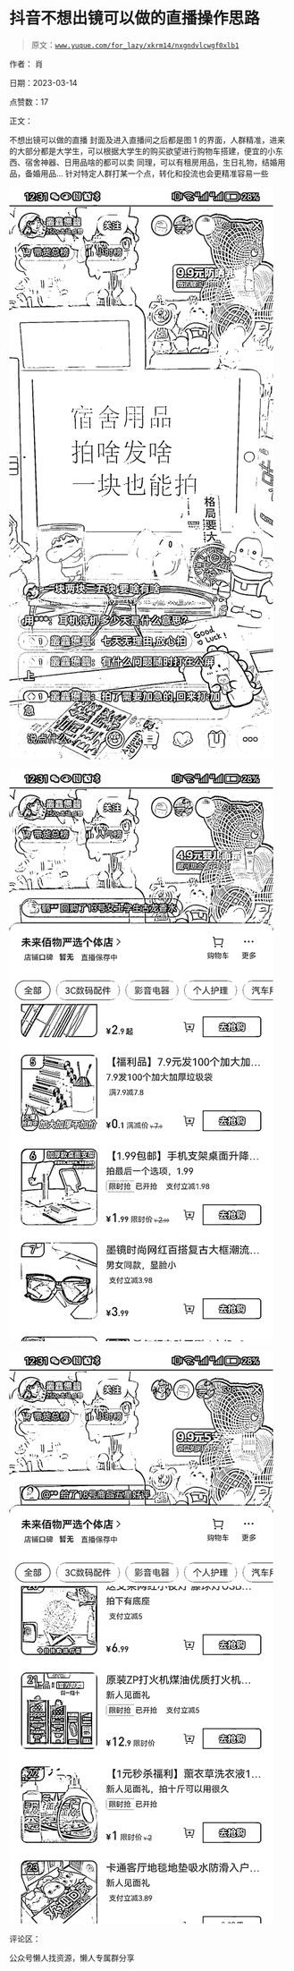 # 抖音不想出镜可以做的直播操作思路

> 原文：[`www.yuque.com/for_lazy/xkrm14/nxgndvlcwgf0xlb1`](https://www.yuque.com/for_lazy/xkrm14/nxgndvlcwgf0xlb1)



作者： 肖



日期：2023-03-14



点赞数：17



正文：



不想出镜可以做的直播 封面及进入直播间之后都是图 1 的界面，人群精准，进来的大部分都是大学生，可以根据大学生的购买欲望进行购物车搭建，便宜的小东西、宿舍神器、日用品啥的都可以卖 同理，可以有租房用品，生日礼物，结婚用品，备婚用品… 针对特定人群打某一个点，转化和投流也会更精准容易一些



![](img/8d99dffb047ede598f3d12eb6b2e001c.png)



![](img/875e9810f00b478a8d8e5936d36155bc.png)



![](img/9b34d4e2b48b6f5823f019a00345b8bb.png)



评论区：



公众号懒人找资源，懒人专属群分享

